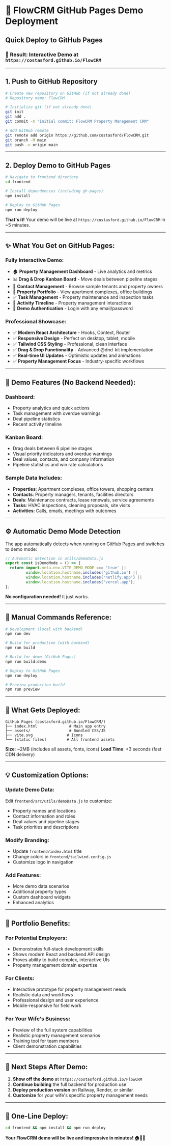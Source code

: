 # 🚀 FlowCRM GitHub Pages Demo Deployment

## Quick Deploy to GitHub Pages

### **🎯 Result: Interactive Demo at `https://costasford.github.io/FlowCRM`**

---

## **1. Push to GitHub Repository**

```bash
# Create new repository on GitHub (if not already done)
# Repository name: FlowCRM

# Initialize git (if not already done)
git init
git add .
git commit -m "Initial commit: FlowCRM Property Management CRM"

# Add GitHub remote
git remote add origin https://github.com/costasford/FlowCRM.git
git branch -M main
git push -u origin main
```

---

## **2. Deploy Demo to GitHub Pages**

```bash
# Navigate to frontend directory
cd frontend

# Install dependencies (including gh-pages)
npm install

# Deploy to GitHub Pages
npm run deploy
```

**That's it!** Your demo will be live at `https://costasford.github.io/FlowCRM` in ~5 minutes.

---

## **✨ What You Get on GitHub Pages:**

### **Fully Interactive Demo:**
- 🏠 **Property Management Dashboard** - Live analytics and metrics
- 📊 **Drag & Drop Kanban Board** - Move deals between pipeline stages  
- 👥 **Contact Management** - Browse sample tenants and property owners
- 🏢 **Property Portfolio** - View apartment complexes, office buildings
- ✅ **Task Management** - Property maintenance and inspection tasks
- 📝 **Activity Timeline** - Property management interactions
- 🔐 **Demo Authentication** - Login with any email/password

### **Professional Showcase:**
- ✅ **Modern React Architecture** - Hooks, Context, Router
- ✅ **Responsive Design** - Perfect on desktop, tablet, mobile
- ✅ **Tailwind CSS Styling** - Professional, clean interface
- ✅ **Drag & Drop Functionality** - Advanced @dnd-kit implementation
- ✅ **Real-time UI Updates** - Optimistic updates and animations
- ✅ **Property Management Focus** - Industry-specific workflows

---

## **🎯 Demo Features (No Backend Needed):**

### **Dashboard:**
- Property analytics and quick actions
- Task management with overdue warnings
- Deal pipeline statistics
- Recent activity timeline

### **Kanban Board:**
- Drag deals between 6 pipeline stages
- Visual priority indicators and overdue warnings
- Deal values, contacts, and company information
- Pipeline statistics and win rate calculations

### **Sample Data Includes:**
- **Properties**: Apartment complexes, office towers, shopping centers
- **Contacts**: Property managers, tenants, facilities directors
- **Deals**: Maintenance contracts, lease renewals, service agreements
- **Tasks**: HVAC inspections, cleaning proposals, site visits
- **Activities**: Calls, emails, meetings with outcomes

---

## **⚙️ Automatic Demo Mode Detection**

The app automatically detects when running on GitHub Pages and switches to demo mode:

```javascript
// Automatic detection in utils/demoData.js
export const isDemoMode = () => {
  return import.meta.env.VITE_DEMO_MODE === 'true' || 
         window.location.hostname.includes('github.io') ||
         window.location.hostname.includes('netlify.app') ||
         window.location.hostname.includes('vercel.app');
};
```

**No configuration needed!** It just works.

---

## **🔧 Manual Commands Reference:**

```bash
# Development (local with backend)
npm run dev

# Build for production (with backend)
npm run build

# Build for demo (GitHub Pages)
npm run build:demo

# Deploy to GitHub Pages
npm run deploy

# Preview production build
npm run preview
```

---

## **📂 What Gets Deployed:**

```
GitHub Pages (costasford.github.io/FlowCRM/)
├── index.html              # Main app entry
├── assets/                 # Bundled CSS/JS
├── vite.svg               # Icons
└── [static files]         # All frontend assets
```

**Size**: ~2MB (includes all assets, fonts, icons)
**Load Time**: <3 seconds (fast CDN delivery)

---

## **💡 Customization Options:**

### **Update Demo Data:**
Edit `frontend/src/utils/demoData.js` to customize:
- Property names and locations
- Contact information and roles  
- Deal values and pipeline stages
- Task priorities and descriptions

### **Modify Branding:**
- Update `frontend/index.html` title
- Change colors in `frontend/tailwind.config.js`
- Customize logo in navigation

### **Add Features:**
- More demo data scenarios
- Additional property types
- Custom dashboard widgets
- Enhanced analytics

---

## **🌟 Portfolio Benefits:**

### **For Potential Employers:**
- Demonstrates full-stack development skills
- Shows modern React and backend API design
- Proves ability to build complex, interactive UIs
- Property management domain expertise

### **For Clients:**
- Interactive prototype for property management needs  
- Realistic data and workflows
- Professional design and user experience
- Mobile-responsive for field work

### **For Your Wife's Business:**
- Preview of the full system capabilities
- Realistic property management scenarios
- Training tool for team members
- Client demonstration capabilities

---

## **🚀 Next Steps After Demo:**

1. **Show off the demo** at `https://costasford.github.io/FlowCRM`
2. **Continue building** the full backend for production use
3. **Deploy production version** on Railway, Render, or similar
4. **Customize** for your wife's specific property management needs

---

## **🎯 One-Line Deploy:**

```bash
cd frontend && npm install && npm run deploy
```

**Your FlowCRM demo will be live and impressive in minutes! 🏠💼✨**